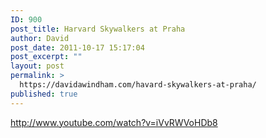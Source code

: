 ```yaml
---
ID: 900
post_title: Harvard Skywalkers at Praha
author: David
post_date: 2011-10-17 15:17:04
post_excerpt: ""
layout: post
permalink: >
  https://davidawindham.com/havard-skywalkers-at-praha/
published: true
---
```

http://www.youtube.com/watch?v=iVvRWVoHDb8